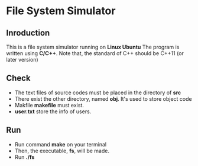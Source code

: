 # File System Simulator
## Inroduction
  This is a file system simulator running on **Linux Ubuntu**
The program is written using **C/C++**. Note that, the standard of C++ 
should be C++11 (or later version)
## Check
* The text files of source codes must be placed in the directory of **src**
* There exist the other directory, named **obj**. It's used to store object code
* Makfile **makefile** must exist.
* **user.txt** store the info of users.
## Run
* Run command **make** on your terminal
* Then, the executable, **fs**, will be made.
* Run **./fs**



